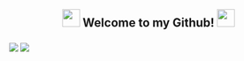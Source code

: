 ## <p align="center"> <img src="https://cdn.discordapp.com/emojis/779807376060448779.gif?v=1" height=32/> Welcome to my Github! <img src="https://cdn.discordapp.com/emojis/779807376060448779.gif?v=1" height=32/> </p>

<a>
  <img align="center" src="https://github-readme-stats.vercel.app/api?username=PsykoDev&theme=omni" />
</a>

<a>
  <img align="center" src="https://github-readme-stats.vercel.app/api/top-langs/?username=PsykoDev&langs_count=8&theme=omni" />
</a>



